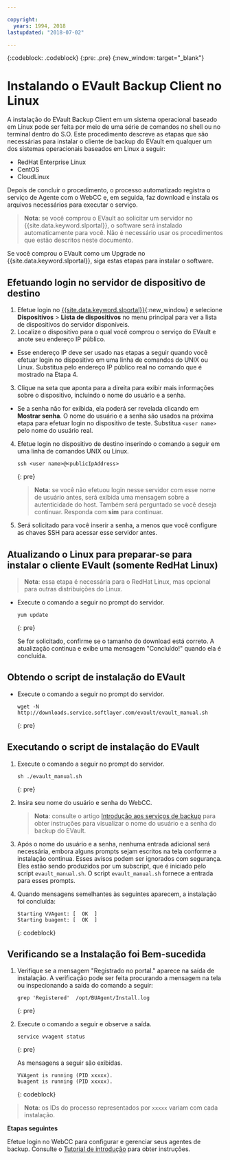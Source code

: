 ```yaml
---

copyright:
  years: 1994, 2018
lastupdated: "2018-07-02"

---
```

{:codeblock: .codeblock}
{:pre: .pre}
{:new_window: target="_blank"}

# Instalando o EVault Backup Client no Linux 

A instalação do EVault Backup Client em um sistema operacional baseado em Linux pode ser feita por meio de uma série de comandos no shell ou no terminal dentro do S.O. Este procedimento descreve as etapas que são necessárias para instalar o cliente de backup do EVault em qualquer um dos sistemas operacionais baseados em Linux a seguir:

- RedHat Enterprise Linux
- CentOS
- CloudLinux

Depois de concluir o procedimento, o processo automatizado registra o serviço de Agente com o WebCC e, em seguida, faz download e instala os arquivos necessários para executar o serviço.

>**Nota**: se você comprou o EVault ao solicitar um servidor no {{site.data.keyword.slportal}}, o software será instalado automaticamente para você. Não é necessário usar os procedimentos que estão descritos neste documento.

Se você comprou o EVault como um Upgrade no {{site.data.keyword.slportal}}, siga estas etapas para
instalar o software.

## Efetuando login no servidor de dispositivo de destino

1. Efetue login no [{{site.data.keyword.slportal}}](https://control.softlayer.com/){:new_window} e selecione **Dispositivos** > **Lista de dispositivos** no menu principal para ver a lista de dispositivos do servidor disponíveis.
2. Localize o dispositivo para o qual você comprou o serviço do EVault e anote seu endereço IP público. 
  - Esse endereço IP deve ser usado nas etapas a seguir quando você efetuar login no dispositivo em uma linha de comandos do UNIX ou Linux. Substitua
<publicIpAddress> pelo endereço IP público real no comando que é mostrado na Etapa 4. 
3. Clique na seta que aponta para a direita para exibir mais informações sobre o dispositivo, incluindo o nome do usuário e a senha. 
  - Se a senha não for exibida, ela poderá ser revelada clicando em **Mostrar senha**. O nome do usuário e a senha são usados na próxima etapa para efetuar login no dispositivo de teste.  Substitua `<user name>` pelo nome do usuário real.
4. Efetue login no dispositivo de destino inserindo o comando a seguir em uma linha de comandos UNIX ou Linux.
   ```
   ssh <user name>@<publicIpAddress>
   ```
   {: pre}
   
   >**Nota**: se você não efetuou login nesse servidor com esse nome de usuário antes, será exibida uma mensagem sobre a autenticidade do host. Também será perguntado se você deseja continuar. Responda com **sim** para continuar.
5. Será solicitado para você inserir a senha, a menos que você configure as chaves SSH para acessar esse servidor antes.

## Atualizando o Linux para preparar-se para instalar o cliente EVault (somente RedHat Linux)
>**Nota**: essa etapa é necessária para o RedHat Linux, mas opcional para outras distribuições do Linux.

- Execute o comando a seguir no prompt do servidor.
  ```
  yum update
  ```
  {: pre}
   
  Se for solicitado, confirme se o tamanho do download está correto. A atualização continua e exibe uma mensagem "Concluído!" quando ela é concluída.

## Obtendo o script de instalação do EVault

- Execute o comando a seguir no prompt do servidor.
  ```
  wget -N http://downloads.service.softlayer.com/evault/evault_manual.sh
  ```
  {: pre}
   
## Executando o script de instalação do EVault

1. Execute o comando a seguir no prompt do servidor.
   ```
   sh ./evault_manual.sh
   ```
   {: pre}

2. Insira seu nome do usuário e senha do WebCC.     
   >**Nota**: consulte o artigo [Introdução aos serviços de backup](/docs/infrastructure/Backup/index.html) para obter instruções para visualizar o nome do usuário e a senha do backup do EVault.
3. Após o nome do usuário e a senha, nenhuma entrada adicional será necessária, embora alguns prompts sejam escritos na tela conforme a instalação continua. Esses avisos podem ser ignorados com segurança. Eles estão sendo produzidos por um subscript, que é iniciado pelo script `evault_manual.sh`. O
script `evault_manual.sh` fornece a entrada para esses prompts.
4. Quando mensagens semelhantes às seguintes aparecem, a instalação foi concluída:
   ```
   Starting VVAgent: [  OK  ]
   Starting buagent: [  OK  ]
   ```
   {: codeblock}
   
## Verificando se a Instalação foi Bem-sucedida

1. Verifique se a mensagem "Registrado no portal." aparece na saída de instalação. A verificação pode ser feita procurando a mensagem na tela ou inspecionando a saída do comando a seguir:
   ```
   grep 'Registered'  /opt/BUAgent/Install.log
   ```
   {: pre}

2. Execute o comando a seguir e observe a saída.
   ```
   service vvagent status
   ```
   {: pre}
   
   As mensagens a seguir são exibidas.
   ```
   VVAgent is running (PID xxxxx).
   buagent is running (PID xxxxx).
   ```
   {: codeblock}
   
  >**Nota**: os IDs do processo representados por `xxxxx` variam com cada instalação. 
  
**Etapas seguintes**

Efetue login no WebCC para configurar e gerenciar seus agentes de backup. Consulte o [Tutorial de introdução](index.html#configuring-evault-agent-in-webcc) para obter instruções.
